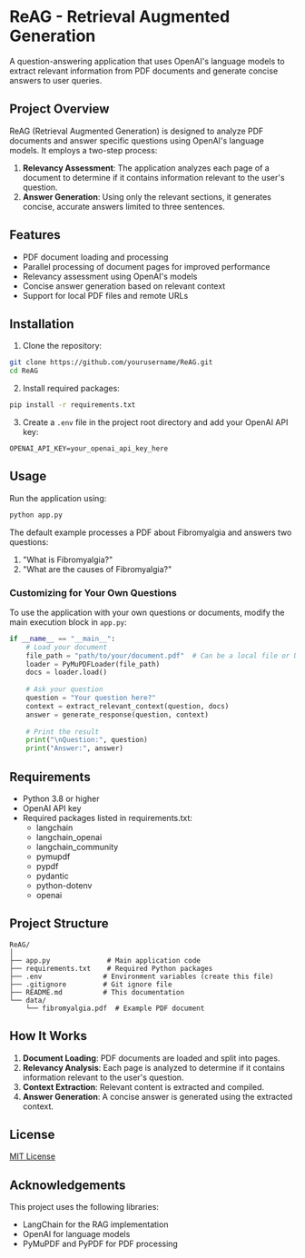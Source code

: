 # ReAG - Retrieval Augmented Generation

A question-answering application that uses OpenAI's language models to extract relevant information from PDF documents and generate concise answers to user queries.

## Project Overview

ReAG (Retrieval Augmented Generation) is designed to analyze PDF documents and answer specific questions using OpenAI's language models. It employs a two-step process:

1. **Relevancy Assessment**: The application analyzes each page of a document to determine if it contains information relevant to the user's question.
2. **Answer Generation**: Using only the relevant sections, it generates concise, accurate answers limited to three sentences.

## Features

- PDF document loading and processing
- Parallel processing of document pages for improved performance
- Relevancy assessment using OpenAI's models
- Concise answer generation based on relevant context
- Support for local PDF files and remote URLs

## Installation

1. Clone the repository:
```bash
git clone https://github.com/yourusername/ReAG.git
cd ReAG
```

2. Install required packages:
```bash
pip install -r requirements.txt
```

3. Create a `.env` file in the project root directory and add your OpenAI API key:
```
OPENAI_API_KEY=your_openai_api_key_here
```

## Usage

Run the application using:
```bash
python app.py
```

The default example processes a PDF about Fibromyalgia and answers two questions:
1. "What is Fibromyalgia?"
2. "What are the causes of Fibromyalgia?"

### Customizing for Your Own Questions

To use the application with your own questions or documents, modify the main execution block in `app.py`:

```python
if __name__ == "__main__":
    # Load your document
    file_path = "path/to/your/document.pdf"  # Can be a local file or URL
    loader = PyMuPDFLoader(file_path)
    docs = loader.load()
    
    # Ask your question
    question = "Your question here?"
    context = extract_relevant_context(question, docs)
    answer = generate_response(question, context)
    
    # Print the result
    print("\nQuestion:", question)
    print("Answer:", answer)
```

## Requirements

- Python 3.8 or higher
- OpenAI API key
- Required packages listed in requirements.txt:
  - langchain
  - langchain_openai
  - langchain_community
  - pymupdf
  - pypdf
  - pydantic
  - python-dotenv
  - openai

## Project Structure

```
ReAG/
│
├── app.py              # Main application code
├── requirements.txt    # Required Python packages
├── .env               # Environment variables (create this file)
├── .gitignore         # Git ignore file
├── README.md          # This documentation
└── data/
    └── fibromyalgia.pdf  # Example PDF document
```

## How It Works

1. **Document Loading**: PDF documents are loaded and split into pages.
2. **Relevancy Analysis**: Each page is analyzed to determine if it contains information relevant to the user's question.
3. **Context Extraction**: Relevant content is extracted and compiled.
4. **Answer Generation**: A concise answer is generated using the extracted context.

## License

[MIT License](LICENSE)

## Acknowledgements

This project uses the following libraries:
- LangChain for the RAG implementation
- OpenAI for language models
- PyMuPDF and PyPDF for PDF processing